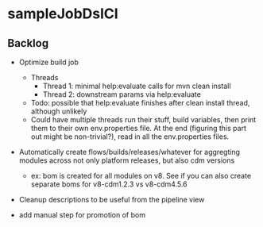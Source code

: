 # sampleJobDslCI

## Backlog

* Optimize build job
    * Threads
        * Thread 1: minimal help:evaluate calls for mvn clean install
        * Thread 2: downstream params via help:evaluate
    * Todo: possible that help:evaluate finishes after clean install thread, although unlikely
    * Could have multiple threads run their stuff, build variables, then print them to their own
    env.properties file.  At the end (figuring this part out might be non-trivial?), read in all the
       env.properties files.

* Automatically create flows/builds/releases/whatever for aggregting modules across not only
platform releases, but also cdm versions
    * ex: bom is created for all modules on v8.  See if you can also create separate boms for
    v8-cdm1.2.3 vs v8-cdm4.5.6
* Cleanup descriptions to be useful from the pipeline view
* add manual step for promotion of bom